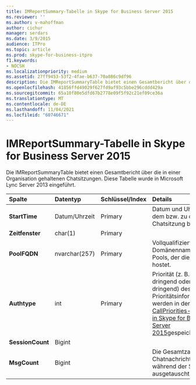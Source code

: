 ```yaml
---
title: IMReportSummary-Tabelle in Skype for Business Server 2015
ms.reviewer: ''
ms.author: v-mahoffman
author: cichur
manager: serdars
ms.date: 3/9/2015
audience: ITPro
ms.topic: article
ms.prod: skype-for-business-itpro
f1.keywords:
- NOCSH
ms.localizationpriority: medium
ms.assetid: 27ff9453-53f2-4fae-b637-70a086c9df96
description: Die IMReportSummaryTable bietet einen Gesamtbericht über die in einer Organisation gehaltenen Chatsitzungen. Diese Tabelle wurde in Microsoft Lync Server 2013 eingeführt.
ms.openlocfilehash: 41856ffd49029f627fd9af93c5bbe296cddd429a
ms.sourcegitcommit: 65a10f80e5dfd67b2778e09f5f92c21ef09ce36a
ms.translationtype: MT
ms.contentlocale: de-DE
ms.lasthandoff: 11/04/2021
ms.locfileid: "60746671"
---
```

# <a name="imreportsummary-table-in-skype-for-business-server-2015"></a>IMReportSummary-Tabelle in Skype for Business Server 2015
 
Die IMReportSummaryTable bietet einen Gesamtbericht über die in einer Organisation gehaltenen Chatsitzungen. Diese Tabelle wurde in Microsoft Lync Server 2013 eingeführt.
  
|**Spalte**|**Datentyp**|**Schlüssel/Index**|**Details**|
|:-----|:-----|:-----|:-----|
|**StartTime** <br/> |Datum/Uhrzeit  <br/> |Primary  <br/> |Datum und Uhrzeit, an dem bzw. zu der die Chatsitzung begann.  <br/> |
|**Zeitfenster** <br/> |char(1)  <br/> |Primary  <br/> ||
|**PoolFQDN** <br/> |nvarchar(257)  <br/> |Primary  <br/> |Vollqualifizierter Domänenname des Pools, der die Sitzung hostet.  <br/> |
|**Authtype** <br/> |int  <br/> |Primary  <br/> |Priorität (z. B. dringend oder nicht dringend) des Anrufs. Prioritätsinformationen werden in der [CallPriorities-Tabelle in Skype for Business Server 2015](callpriorities.md)gespeichert.  <br/> |
|**SessionCount** <br/> |Bigint  <br/> |||
|**MsgCount** <br/> |Bigint  <br/> ||Die Gesamtzahl der Chatnachrichten, die während der Sitzung ausgetauscht wurden.  <br/> |
   

